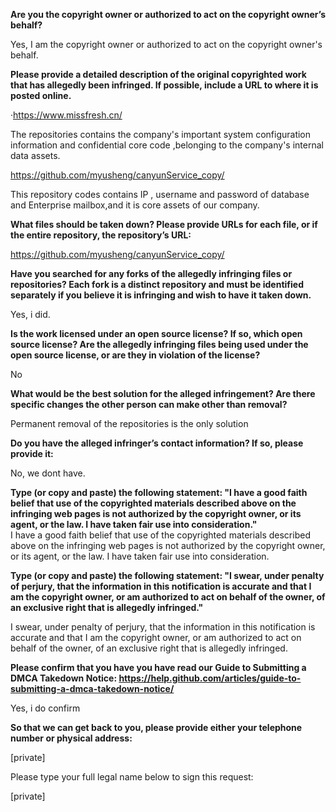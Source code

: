 **Are you the copyright owner or authorized to act on the copyright owner’s behalf?**  

Yes, I am the copyright owner or authorized to act on the copyright owner's behalf.

**Please provide a detailed description of the original copyrighted work that has allegedly been infringed. If possible, include a URL to where it is posted online.**  

·https://www.missfresh.cn/

The repositories contains the company's important  system configuration information and confidential core code ,belonging to the company's internal data assets.

https://github.com/myusheng/canyunService_copy/

This repository codes contains IP , username and password of database and Enterprise mailbox,and it is core assets of our company.

**What files should be taken down? Please provide URLs for each file, or if the entire repository, the repository’s URL:**  

https://github.com/myusheng/canyunService_copy/

**Have you searched for any forks of the allegedly infringing files or repositories? Each fork is a distinct repository and must be identified separately if you believe it is infringing and wish to have it taken down.**  

Yes, i did.

**Is the work licensed under an open source license? If so, which open source license? Are the allegedly infringing files being used under the open source license, or are they in violation of the license?**  

No

**What would be the best solution for the alleged infringement? Are there specific changes the other person can make other than removal?**  

Permanent removal of the repositories is the only solution

**Do you have the alleged infringer’s contact information? If so, please provide it:**  

No, we dont have.

**Type (or copy and paste) the following statement: "I have a good faith belief that use of the copyrighted materials described above on the infringing web pages is not authorized by the copyright owner, or its agent, or the law. I have taken fair use into consideration."**  
I have a good faith belief that use of the copyrighted materials described above on the infringing web pages is not authorized by the copyright owner, or its agent, or the law. I have taken fair use into consideration.

**Type (or copy and paste) the following statement: "I swear, under penalty of perjury, that the information in this notification is accurate and that I am the copyright owner, or am authorized to act on behalf of the owner, of an exclusive right that is allegedly infringed."**  

I swear, under penalty of perjury, that the information in this notification is accurate and that I am the copyright owner, or am authorized to act on behalf of the owner, of an exclusive right that is allegedly infringed.

**Please confirm that you have you have read our Guide to Submitting a DMCA Takedown Notice: https://help.github.com/articles/guide-to-submitting-a-dmca-takedown-notice/**  

Yes, i do confirm

**So that we can get back to you, please provide either your telephone number or physical address:**  

[private]

Please type your full legal name below to sign this request:

[private]
